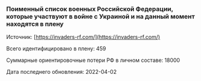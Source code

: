 ### Поименный список военных Российской Федерации, которые участвуют в войне с Украиной и на данный момент находятся в плену

Источник: [https://invaders-rf.com/](https://invaders-rf.com/)

Всего идентифицировано в плену: 459

Суммарные ориентировочные потери РФ в личном составе: 18000


Дата последнего обновления: 2022-04-02